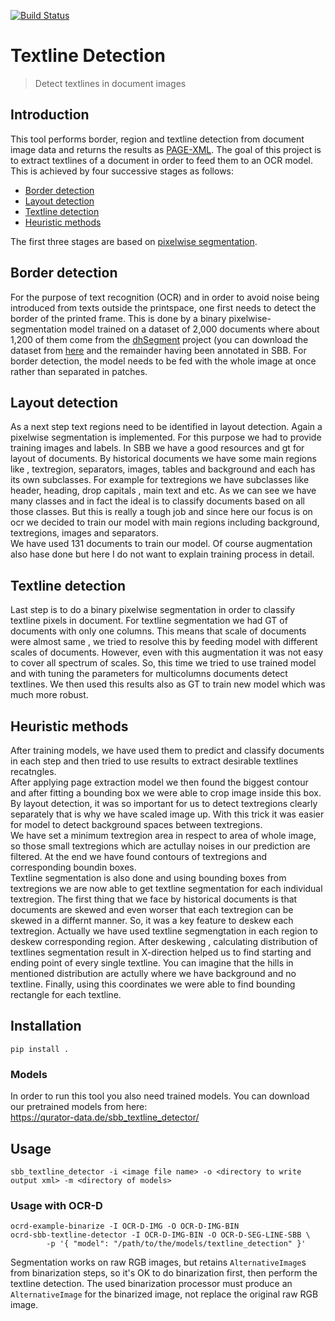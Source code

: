 [![Build Status](https://travis-ci.org/qurator-spk/sbb_textline_detection.svg?branch=master)](https://travis-ci.org/qurator-spk/sbb_textline_detection)

# Textline Detection
> Detect textlines in document images

## Introduction
This tool performs border, region and textline detection from document image data and returns the results as [PAGE-XML](https://github.com/PRImA-Research-Lab/PAGE-XML).
The goal of this project is to extract textlines of a document in order to feed them to an OCR model. This is achieved by four successive stages as follows:
* [Border detection](https://github.com/qurator-spk/sbb_textline_detection#border-detection)
* [Layout detection](https://github.com/qurator-spk/sbb_textline_detection#layout-detection)
* [Textline detection](https://github.com/qurator-spk/sbb_textline_detection#textline-detection)
* [Heuristic methods](https://github.com/qurator-spk/sbb_textline_detection#heuristic-methods)

The first three stages are based on [pixelwise segmentation](https://github.com/qurator-spk/sbb_pixelwise_segmentation).

## Border detection
For the purpose of text recognition (OCR) and in order to avoid noise being introduced from texts outside the printspace, one first needs to detect the border of the printed frame. This is done by a binary pixelwise-segmentation model trained on a dataset of 2,000 documents where about 1,200 of them come from the [dhSegment](https://github.com/dhlab-epfl/dhSegment/) project (you can download the dataset from [here](https://github.com/dhlab-epfl/dhSegment/releases/download/v0.2/pages.zip) and the remainder having been annotated in SBB. For border detection, the model needs to be fed with the whole image at once rather than separated in patches.

## Layout detection
As a next step text regions need to be identified in layout detection. Again a pixelwise segmentation is implemented. For this purpose we had to provide training images and labels. In SBB we have a good resources and gt for layout of documents. By historical documents we have some main regions like , textregion, separators, images, tables and background and each has its own subclasses. For example for textregions we have subclasses like header, heading, drop capitals , main text and etc. As we can see we have many classes and in fact the ideal is to classify documents based on all those classes. But this is really a tough job and since here our focus is on ocr we decided to train our model with main regions including background, textregions, images and separators. <br/>
We have used 131 documents to train our model. Of course augmentation also hase done but here I do not want to explain training process in detail.

## Textline detection
Last step is to do a binary pixelwise segmentation in order to classify textline pixels in document. For textline segmentation we had GT of documents with only one columns. This means that scale of documents were almost same , we tried to resolve this by feeding model with different scales of documents. However, even with this augmentation it was not easy to cover all spectrum of scales. So, this time we tried to use trained model and with tuning the parameters for multicolumns documents detect textlines. We then used this results also as GT to train new model which was much more robust. 

## Heuristic methods
After training models, we have used them to predict and classify documents in each step and then tried to use results to extract desirable textlines recatngles.<br/>
After applying page extraction model we then found the biggest contour and after fitting a bounding box we were able to crop image inside this box.<br/>
By layout detection, it was so important for us to detect textregions clearly separately that is why we have scaled image up. With this trick it was easier for model to detect background spaces between textregions. <br/>
We have set a minimum textregion area in respect to area of whole image, so those small textregions which are actullay noises in our prediction are filtered. At the end we have found contours of textregions  and corresponding boundin boxes. <br/>
Textline segmentation is also done and using bounding boxes from textregions we are now able to get textline segmentation for each individual textregion. The first thing that we face by historical documents is that documents are skewed and even worser that each textregion can be skewed in a differnt manner. So, it was a key feature to deskew each textregion. Actually we have used textline segmengtation in each region to deskew corresponding region. After deskewing , calculating distribution of textlines segmentation result in X-direction  helped us to find starting and ending point of every single textline. You can imagine that the hills in mentioned distribution are actully where we have background and no textline. Finally, using this coordinates we were able to find bounding rectangle for each textline.



## Installation
`pip install .`

### Models
In order to run this tool you also need trained models. You can download our pretrained models from here:   
https://qurator-data.de/sbb_textline_detector/

## Usage
`sbb_textline_detector -i <image file name> -o <directory to write output xml> -m <directory of models>`

### Usage with OCR-D
~~~
ocrd-example-binarize -I OCR-D-IMG -O OCR-D-IMG-BIN
ocrd-sbb-textline-detector -I OCR-D-IMG-BIN -O OCR-D-SEG-LINE-SBB \
        -p '{ "model": "/path/to/the/models/textline_detection" }'
~~~

Segmentation works on raw RGB images, but retains
`AlternativeImage`s from binarization steps, so it's OK to do
binarization first, then perform the textline detection. The used binarization
processor must produce an `AlternativeImage` for the binarized image, not
replace the original raw RGB image.
